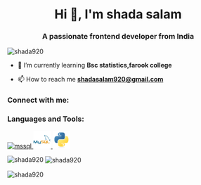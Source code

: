 <h1 align="center">Hi 👋, I'm shada salam</h1>
<h3 align="center">A passionate frontend developer from India</h3>

<p align="left"> <img src="https://komarev.com/ghpvc/?username=shada920&label=Profile%20views&color=0e75b6&style=flat" alt="shada920" /> </p>

- 🌱 I’m currently learning **Bsc statistics,farook college**

- 📫 How to reach me **shadasalam920@gmail.com**

<h3 align="left">Connect with me:</h3>
<p align="left">
</p>

<h3 align="left">Languages and Tools:</h3>
<p align="left"> <a href="https://www.microsoft.com/en-us/sql-server" target="_blank" rel="noreferrer"> <img src="https://www.svgrepo.com/show/303229/microsoft-sql-server-logo.svg" alt="mssql" width="40" height="40"/> </a> <a href="https://www.mysql.com/" target="_blank" rel="noreferrer"> <img src="https://raw.githubusercontent.com/devicons/devicon/master/icons/mysql/mysql-original-wordmark.svg" alt="mysql" width="40" height="40"/> </a> <a href="https://www.python.org" target="_blank" rel="noreferrer"> <img src="https://raw.githubusercontent.com/devicons/devicon/master/icons/python/python-original.svg" alt="python" width="40" height="40"/> </a> </p>

<p><img align="left" src="https://github-readme-stats.vercel.app/api/top-langs?username=shada920&show_icons=true&locale=en&layout=compact" alt="shada920" /></p>

<p>&nbsp;<img align="center" src="https://github-readme-stats.vercel.app/api?username=shada920&show_icons=true&locale=en" alt="shada920" /></p>

<p><img align="center" src="https://github-readme-streak-stats.herokuapp.com/?user=shada920&" alt="shada920" /></p>
